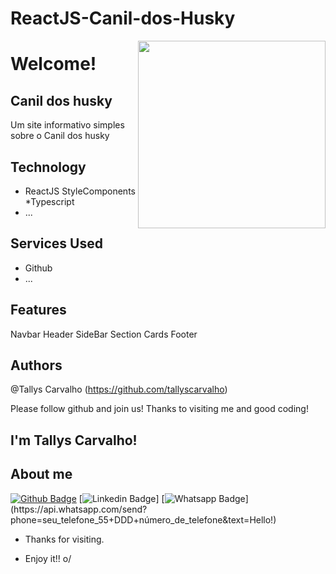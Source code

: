 # ReactJS-Canil-dos-Husky

<img align="right" width="300" height="300" src="https://octodex.github.com/images/Professortocat_v2.png">

# Welcome!
 
## Canil dos husky
 
Um site informativo simples sobre o Canil dos husky

 
## Technology 
 
* ReactJS
StyleComponents
*Typescript 
* ...
 
 
## Services Used
 
* Github
* ...



 

## Features
Navbar
Header
SideBar
Section
Cards
Footer

 
## Authors
 
@Tallys Carvalho (https://github.com/tallyscarvalho)
 
 
Please follow github and join us!
Thanks to visiting me and good coding!


## I'm Tallys Carvalho!


## About me 
[![Github Badge](https://img.shields.io/badge/-Github-000?style=flat-square&logo=Github&logoColor=white&link=link_do_seu_perfil_no_github)](https://github.com/TallysCarvalho)
[![Linkedin Badge](https://img.shields.io/badge/-LinkedIn-blue?style=flat-square&logo=Linkedin&logoColor=white&link=https://www.linkedin.com/in/tallys-carvalho-4aa324112/)]
[![Whatsapp Badge](https://img.shields.io/badge/-Whatsapp-4CA143?style=flat-square&labelColor=4CA143&logo=whatsapp&logoColor=white&link=https://api.whatsapp.com/send?phone=seu_telefone_55+035+988115560&text=Hello!)](https://api.whatsapp.com/send?phone=seu_telefone_55+DDD+número_de_telefone&text=Hello!)


- Thanks for visiting. 

- Enjoy it!! o/
